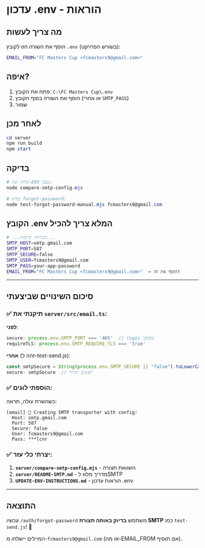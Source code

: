 # עדכון .env - הוראות

## מה צריך לעשות

הוסף את השורה הזו לקובץ `.env` (בשורש הפרויקט):

```bash
EMAIL_FROM="FC Masters Cup <fcmasters9@gmail.com>"
```

## איפה?

1. פתח את הקובץ: `C:\FC Masters Cup\.env`
2. הוסף את השורה בסוף הקובץ (או אחרי `SMTP_PASS`)
3. שמור

## לאחר מכן

```powershell
cd server
npm run build
npm start
```

## בדיקה

```powershell
# בדוק שה-ENV נטען:
node compare-smtp-config.mjs

# בדוק forgot-password:
node test-forgot-password-manual.mjs fcmasters9@gmail.com
```

## הקובץ .env המלא צריך להכיל

```bash
# ...הגדרות קיימות...
SMTP_HOST=smtp.gmail.com
SMTP_PORT=587
SMTP_SECURE=false
SMTP_USER=fcmasters9@gmail.com
SMTP_PASS=your-app-password
EMAIL_FROM="FC Masters Cup <fcmasters9@gmail.com>"  ← הוסף את זה!
```

---

## סיכום השינויים שביצעתי

### ✅ תיקנתי את `server/src/email.ts`:

**לפני**:
```typescript
secure: process.env.SMTP_PORT === '465'  // logic מסובך
requireTLS: process.env.SMTP_REQUIRE_TLS === 'true'
```

**אחרי** (זהה ל-test-send.js):
```typescript
const smtpSecure = String(process.env.SMTP_SECURE || "false").toLowerCase() === "true";
secure: smtpSecure  // פשוט וברור!
```

### ✅ הוספתי לוגים:
כשהשרת עולה, תראה:
```
[email] 📧 Creating SMTP transporter with config:
  Host: smtp.gmail.com
  Port: 587
  Secure: false
  User: fcmasters9@gmail.com
  Pass: ***lcnr
```

### ✅ יצרתי כלי עזר:

1. **`server/compare-smtp-config.mjs`** - השוואת תצורה
2. **`server/README-SMTP.md`** - מדריך מלא לSMTP
3. **`UPDATE-ENV-INSTRUCTIONS.md`** - הוראות עדכון .env

---

## התוצאה

עכשיו `/auth/forgot-password` משתמש **בדיוק באותה תצורת SMTP** כמו `test-send.js`! 🎉

המיילים יישלחו מ-`fcmasters9@gmail.com` (או מה-EMAIL_FROM אם תוסיף).

